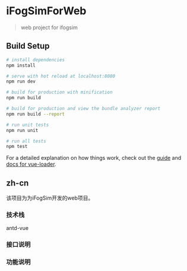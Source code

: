 # iFogSimForWeb

> web project for ifogsim


## Build Setup

``` bash
# install dependencies
npm install

# serve with hot reload at localhost:8080
npm run dev

# build for production with minification
npm run build

# build for production and view the bundle analyzer report
npm run build --report

# run unit tests
npm run unit

# run all tests
npm test
```

For a detailed explanation on how things work, check out the [guide](http://vuejs-templates.github.io/webpack/) and [docs for vue-loader](http://vuejs.github.io/vue-loader).



## zh-cn

该项目为为iFogSim开发的web项目。



### 技术栈

antd-vue



### 接口说明



### 功能说明

